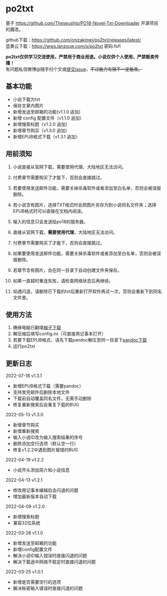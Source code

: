 # po2txt

基于 https://github.com/Theseuship/PO18-Novel-Txt-Downloader 开源项目的魔改。

github下载：https://github.com/onizakimei/po2txt/releases/latest/
<br/>
蓝奏云下载：https://wws.lanzouw.com/s/po2txt 密码:fsfl

<b>po2txt仅供学习交流使用，严禁用于商业用途。小说仅供个人使用，严禁贩卖传播！</b>
<br/>
有问题私信微博@随手扫个文或[提交issue](https://github.com/onizakimei/po2txt/issues)，<del>不过能力有限不一定能改。</del>
<br/>

## 基本功能

* 小说下载为txt
* 保存文章内图片
* 新增发送至邮箱的功能(v1.1.0 追加)
* 新增 config 配置文件（v1.1.0 追加）
* 新增搜索标题（v1.2.0 追加）
* 新增章节购买（v1.3.0 追加）
* 新增EPUB格式下载（v1.3.1 追加）

## 用前须知

1. 小说直接从官网下载，需要使用代理，大陆地区无法访问。
2. 付费章节需要购买了才能下，否则会直接跳过。
3. 若要使用发送邮件功能，需要关掉杀毒软件或者添加至白名单，否则会被误报删除。
4. 若小说含有图片，选择TXT格式时会把图片另存为到小说同名文件夹；选择EPUB格式时可以直接在文档内阅读。

1. 输入的信息只会发送给po18的服务器。
2. 直接从官网下载，<b>需要使用代理</b>，大陆地区无法访问。

3. 付费章节需要购买了才能下，否则会直接跳过。
4. 如果要使用发送邮件功能，需要关掉杀毒软件或者添加至白名单，否则会被误报删除。
5. 若章节含有图片，会在同一目录下自动创建文件夹保存。
6. 如果一直超时重连失败，请检查网络状态后再继续。
7. 如遇闪退，请删除已下载的txt后重新打开软件再试一次，否则会重新下到同名文件里。

## 使用方法

1. 确保电脑已翻墙[梯子下载](https://kimei.lanzouw.com/s/clashforwin)
2. 解压缩后填写config.ini（可直接用记事本打开）
3. 若要下载EPUB格式，请先下载pandoc解压至同一目录下[pandoc下载](https://kimei.lanzouw.com/pandoc)
4. 运行po2txt

## 更新日志

2022-07-18 v1.3.1
* 新增EPUB格式下载（需要pandoc）
* 支持发完邮件后删除本地文件
* 下载前自动覆盖同名文件，无需手动删除
* 修复重新搜索后会重复下载的BUG

2022-05-13 v1.3.0
* 新增章节购买
* 新增重新搜索
* 输入小说ID改为输入搜索结果的序号
* 删除添加空行选项（默认空一行）
* 修复v1.2.2中遇到图片报错的BUG

2022-04-19 v1.2.2
* 小说开头添加简介和小说信息

2022-04-13 v1.2.1
* 修改用记事本编辑后会闪退的问题
* 增加最新版本自动下载

2022-04-09 v1.2.0
* 新增搜索标题
* 兼容32位系统

2022-03-28 v1.1.0
* 新增发送至邮箱的功能
* 新增config配置文件
* 解决小说ID输入错误时直接闪退的问题
* 解决下载途中网络不稳定时直接闪退的问题

2022-03-25 v1.0.1
* 新增是否需要空行的选项
* 解决账密输入错误时直接闪退的问题